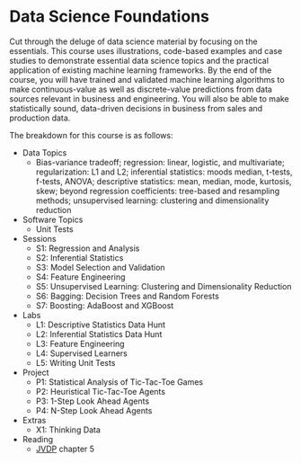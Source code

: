 # Data Science Foundations

Cut through the deluge of data science material by focusing on the essentials. This course uses illustrations, code-based examples and case studies to demonstrate essential data science topics and the practical application of existing machine learning frameworks. By the end of the course, you will have trained and validated machine learning algorithms to make continuous-value as well as discrete-value predictions from data sources relevant in business and engineering. You will also be able to make statistically sound, data-driven decisions in business from sales and production data.

The breakdown for this course is as follows:

*	Data Topics
    * Bias-variance tradeoff; regression: linear, logistic, and multivariate; regularization: L1 and L2; inferential statistics: moods median, t-tests, f-tests, ANOVA; descriptive statistics: mean, median, mode, kurtosis, skew; beyond regression coefficients: tree-based and resampling methods; unsupervised learning: clustering and dimensionality reduction
*	Software Topics
    *	Unit Tests
*	Sessions
    * S1: Regression and Analysis
    * S2: Inferential Statistics
    * S3: Model Selection and Validation
    * S4: Feature Engineering
    * S5: Unsupervised Learning: Clustering and Dimensionality Reduction
    * S6: Bagging: Decision Trees and Random Forests
    * S7: Boosting: AdaBoost and XGBoost
*	Labs
    * L1: Descriptive Statistics Data Hunt
    * L2: Inferential Statistics Data Hunt
    * L3: Feature Engineering
    * L4: Supervised Learners
    * L5: Writing Unit Tests
*	Project
    * P1: Statistical Analysis of Tic-Tac-Toe Games
    * P2: Heuristical Tic-Tac-Toe Agents
    * P3: 1-Step Look Ahead Agents
    * P4: N-Step Look Ahead Agents
*   Extras
    * X1: Thinking Data
*	Reading
    * [JVDP](https://jakevdp.github.io/PythonDataScienceHandbook/) chapter 5